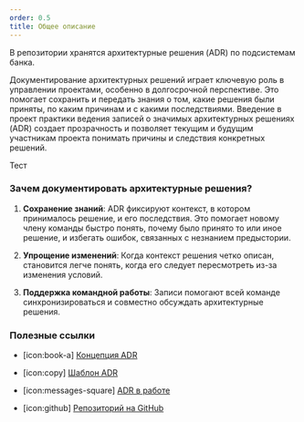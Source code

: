 ```yaml
---
order: 0.5
title: Общее описание
---
```


В  репозитории  хранятся архитектурные решения (ADR) по подсистемам банка.

Документирование архитектурных решений играет ключевую роль в управлении проектами, особенно в долгосрочной перспективе. Это помогает сохранить и передать знания о том, какие решения были приняты, по каким причинам и с какими последствиями. Введение в проект практики ведения записей о значимых архитектурных решениях (ADR) создает прозрачность и позволяет текущим и будущим участникам проекта понимать причины и следствия конкретных решений.

Тест

### Зачем документировать архитектурные решения?

1. **Сохранение знаний**: ADR фиксируют контекст, в котором принималось решение, и его последствия. Это помогает новому члену команды быстро понять, почему было принято то или иное решение, и избегать ошибок, связанных с незнанием предыстории.

2. **Упрощение изменений**: Когда контекст решения четко описан, становится легче понять, когда его следует пересмотреть из-за изменения условий.

3. **Поддержка командной работы**: Записи помогают всей команде синхронизироваться и совместно обсуждать архитектурные решения.

### Полезные ссылки

-  [icon:book-a] [Концепция ADR](./adr-0)

-  [icon:copy] [Шаблон ADR](./adr-template)

-  [icon:messages-square] [ADR в работе]()

-  [icon:github] [Репозиторий на GitHub]()